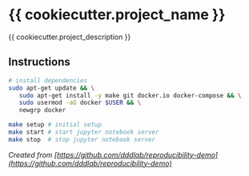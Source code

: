 # {{ cookiecutter.project_name }}

{{ cookiecutter.project_description }}

## Instructions

```bash
# install dependencies
sudo apt-get update && \
   sudo apt-get install -y make git docker.io docker-compose && \
   sudo usermod -aG docker $USER && \
   newgrp docker

make setup # initial setup
make start # start jupyter notebook server
make stop  # stop jupyter notebook server
```

_Created from [https://github.com/dddlab/reproducibility-demo](https://github.com/dddlab/reproducibility-demo)_
